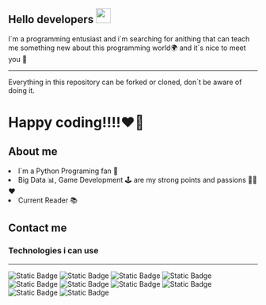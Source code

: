 
<h2> Hello developers <img src='https://images.emojiterra.com/google/noto-emoji/unicode-15/animated/1f44b.gif' width=30px></h2>
<p>I´m a programming entusiast and i´m searching for 
anithing that can teach me something new about this programming world🌍
and it´s nice to meet you 🤗
</p>
<hr>
<p>Everything in this repository can be forked or cloned, don´t be aware of doing it.</p>
<p aling-items=center><h1>Happy coding!!!!❤️‍🔥</h1></p>



<h2>About me</h2>

<p><li>I´m a Python Programing fan 🐍</li>
<li>Big Data 📊, Game Development 🕹 are my strong points and passions 💪🏽❤️</li>
<li>Current Reader 📚</li></p>
<h2>Contact me</h2>

<h3>Technologies i can use</h3>
<hr>
<div id='images'>
<img alt="Static Badge" src="https://img.shields.io/badge/Python-blue?logo=python&logoColor=white">
<img alt="Static Badge" src="https://img.shields.io/badge/Numpy-green?logo=numpy&logoColor=white">
<img alt="Static Badge" src="https://img.shields.io/badge/Jupyter-orange?logo=jupyter&logoColor=black">
<img alt="Static Badge" src="https://img.shields.io/badge/Pandas-white?logo=pandas&logoColor=black">
<img alt="Static Badge" src="https://img.shields.io/badge/JavaScript-white?logo=javascript&logoColor=yellow">
<img alt="Static Badge" src="https://img.shields.io/badge/HTML-white?logo=html5&logoColor=orange">
<img alt="Static Badge" src="https://img.shields.io/badge/Scikit-learn-white?logo=scikitlearn&logoColor=orange">
<img alt="Static Badge" src="https://img.shields.io/badge/CSS-white?logo=css3&logoColor=blue">
<img alt="Static Badge" src="https://img.shields.io/badge/.ENV-white?logo=dotenv&logoColor=black">
<img alt="Static Badge" src="https://img.shields.io/badge/Plotlib-orange?logo=plotly">
</div>




